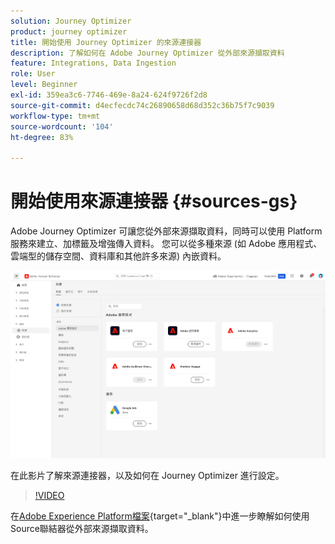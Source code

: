 ```yaml
---
solution: Journey Optimizer
product: journey optimizer
title: 開始使用 Journey Optimizer 的來源連接器
description: 了解如何在 Adobe Journey Optimizer 從外部來源擷取資料
feature: Integrations, Data Ingestion
role: User
level: Beginner
exl-id: 359ea3c6-7746-469e-8a24-624f9726f2d8
source-git-commit: d4ecfecdc74c26890658d68d352c36b75f7c9039
workflow-type: tm+mt
source-wordcount: '104'
ht-degree: 83%

---
```


# 開始使用來源連接器 {#sources-gs}

Adobe Journey Optimizer 可讓您從外部來源擷取資料，同時可以使用 Platform 服務來建立、加標籤及增強傳入資料。 您可以從多種來源 (如 Adobe 應用程式、雲端型的儲存空間、資料庫和其他許多來源) 內嵌資料。 

![](assets/sources-home.png)

在此影片了解來源連接器，以及如何在 Journey Optimizer 進行設定。

>[!VIDEO](https://video.tv.adobe.com/v/335919?quality=12)

在[Adobe Experience Platform檔案](https://experienceleague.adobe.com/docs/experience-platform/sources/home.html?lang=zh-Hant){target="_blank"}中進一步瞭解如何使用Source聯結器從外部來源擷取資料。
